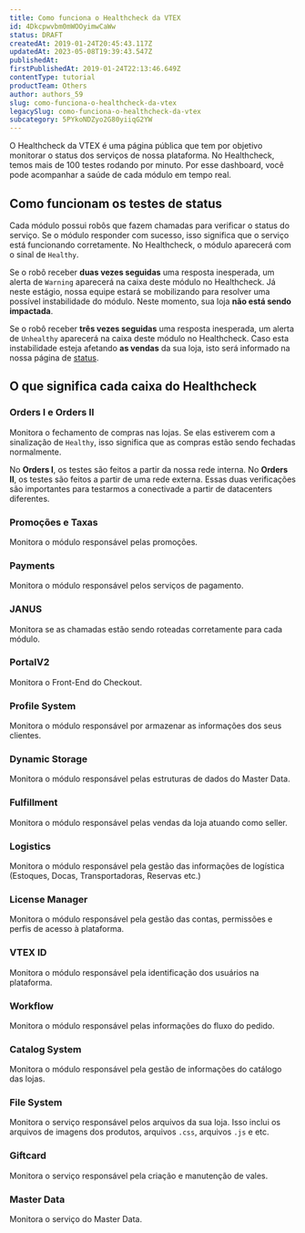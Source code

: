 ```yaml
---
title: Como funciona o Healthcheck da VTEX
id: 4Dkcpwvbm0mWOOyimwCaWw
status: DRAFT
createdAt: 2019-01-24T20:45:43.117Z
updatedAt: 2023-05-08T19:39:43.547Z
publishedAt: 
firstPublishedAt: 2019-01-24T22:13:46.649Z
contentType: tutorial
productTeam: Others
author: authors_59
slug: como-funciona-o-healthcheck-da-vtex
legacySlug: como-funciona-o-healthcheck-da-vtex
subcategory: 5PYkoNDZyo2G80yiiqG2YW
---
```


O Healthcheck da VTEX é uma página pública que tem por objetivo monitorar o status dos serviços de nossa plataforma. No Healthcheck, temos mais de 100 testes rodando por minuto. Por esse dashboard, você pode acompanhar a saúde de cada módulo em tempo real.

## Como funcionam os testes de status

Cada módulo possui robôs que fazem chamadas para verificar o status do serviço. Se o módulo responder com sucesso, isso significa que o serviço está funcionando corretamente. No Healthcheck, o módulo aparecerá com o sinal de `Healthy`.

Se o robô receber __duas vezes seguidas__ uma resposta inesperada, um alerta de `Warning` aparecerá na caixa deste módulo no Healthcheck. Já neste estágio, nossa equipe estará se mobilizando para resolver uma possível instabilidade do módulo. Neste momento, sua loja __não está sendo impactada__.

Se o robô receber __três vezes seguidas__ uma resposta inesperada, um alerta de `Unhealthy` aparecerá na caixa deste módulo no Healthcheck. Caso esta instabilidade esteja afetando __as vendas__ da sua loja, isto será informado na nossa página de [status](http://status.vtex.com/).

## O que significa cada caixa do Healthcheck

### Orders I e Orders II

Monitora o fechamento de compras nas lojas. Se elas estiverem com a sinalização de `Healthy`, isso significa que as compras estão sendo fechadas normalmente.

No __Orders I__, os testes são feitos a partir da nossa rede interna. No __Orders II__, os testes são feitos a partir de uma rede externa. Essas duas verificações são importantes para testarmos a conectivade a partir de datacenters diferentes.

### Promoções e Taxas

Monitora o módulo responsável pelas promoções.

### Payments

Monitora o módulo responsável pelos serviços de pagamento.

### JANUS

Monitora se as chamadas estão sendo roteadas corretamente para cada módulo.

### PortalV2

Monitora o Front-End do Checkout.

### Profile System

Monitora o módulo responsável por armazenar as informações dos seus clientes.

### Dynamic Storage

Monitora o módulo responsável pelas estruturas de dados do Master Data.

### Fulfillment

Monitora o módulo responsável pelas vendas da loja atuando como seller.

### Logistics

Monitora o módulo responsável pela gestão das informações de logística (Estoques, Docas, Transportadoras, Reservas etc.)

### License Manager

Monitora o módulo responsável pela gestão das contas, permissões e perfis de acesso à plataforma.

### VTEX ID

Monitora o módulo responsável pela identificação dos usuários na plataforma.

### Workflow

Monitora o módulo responsável pelas informações do fluxo do pedido.

### Catalog System

Monitora o módulo responsável pela gestão de informações do catálogo das lojas.

### File System

Monitora o serviço responsável pelos arquivos da sua loja. Isso inclui os arquivos de imagens dos produtos, arquivos `.css`, arquivos `.js` e etc.

### Giftcard

Monitora o serviço responsável pela criação e manutenção de vales.

### Master Data

Monitora o serviço do Master Data.
